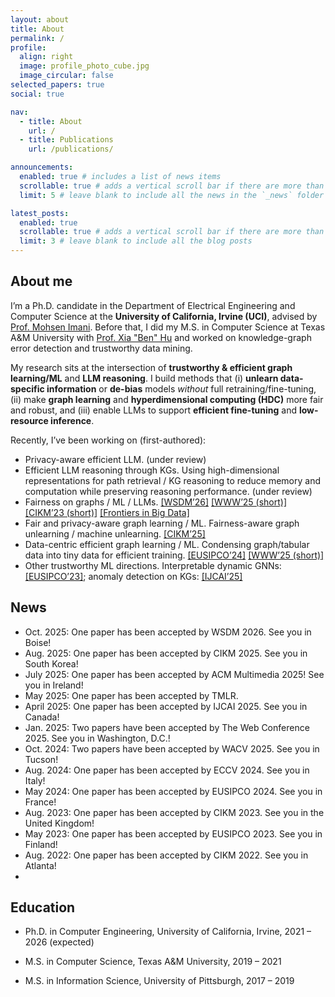 ```yaml
---
layout: about
title: About
permalink: /
profile:
  align: right
  image: profile_photo_cube.jpg
  image_circular: false
selected_papers: true
social: true

nav:
  - title: About
    url: /
  - title: Publications
    url: /publications/

announcements:
  enabled: true # includes a list of news items
  scrollable: true # adds a vertical scroll bar if there are more than 3 news items
  limit: 5 # leave blank to include all the news in the `_news` folder

latest_posts:
  enabled: true
  scrollable: true # adds a vertical scroll bar if there are more than 3 new posts items
  limit: 3 # leave blank to include all the blog posts
---
```

## About me

I’m a Ph.D. candidate in the Department of Electrical Engineering and Computer Science at the **University of California, Irvine (UCI)**, advised by [Prof. Mohsen Imani](http://www.mohsenimani.com/). Before that, I did my M.S. in Computer Science at Texas A&M University with [Prof. Xia "Ben" Hu](https://cs.rice.edu/~xh37/index.html) and worked on knowledge-graph error detection and trustworthy data mining.

My research sits at the intersection of **trustworthy & efficient graph learning/ML** and **LLM reasoning**. I build methods that (i) **unlearn data-specific information** or **de-bias** models *without* full retraining/fine-tuning, (ii) make **graph learning** and **hyperdimensional computing (HDC)** more fair and robust, and (iii) enable LLMs to support **efficient fine-tuning** and **low-resource inference**.

Recently, I’ve been working on (first-authored):

- Privacy-aware efficient LLM. (under review)
- Efficient LLM reasoning through KGs. Using high-dimensional representations for path retrieval / KG reasoning to reduce memory and computation while preserving reasoning performance. (under review)
- Fairness on graphs / ML / LLMs. [\[WSDM’26\]](https://yezil3.github.io/) [\[WWW’25 (short)\]](https://dl.acm.org/doi/pdf/10.1145/3701716.3715479) [\[CIKM’23 (short)\]](https://dl.acm.org/doi/pdf/10.1145/3583780.3615176) [\[Frontiers in Big Data\]](https://www.frontiersin.org/journals/big-data/articles/10.3389/fdata.2024.1489306/full)
- Fair and privacy-aware graph learning / ML. Fairness-aware graph unlearning / machine unlearning. [\[CIKM’25\]](https://yezil3.github.io/)
- Data-centric efficient graph learning / ML. Condensing graph/tabular data into tiny data for efficient training. [\[EUSIPCO’24\]](https://ieeexplore.ieee.org/stamp/stamp.jsp?tp=&arnumber=10715024) [\[WWW’25 (short)\]](https://dl.acm.org/doi/pdf/10.1145/3701716.3715566)
- Other trustworthy ML directions. Interpretable dynamic GNNs: [\[EUSIPCO’23\]](https://ieeexplore.ieee.org/stamp/stamp.jsp?tp=&arnumber=10289852); anomaly detection on KGs: [\[IJCAI’25\]](https://ijcai-preprints.s3.us-west-1.amazonaws.com/2025/8064.pdf)

## News

- Oct. 2025: One paper has been accepted by WSDM 2026. See you in Boise!
- Aug. 2025: One paper has been accepted by CIKM 2025. See you in South Korea!
- July 2025: One paper has been accepted by ACM Multimedia 2025! See you in Ireland!
- May 2025: One paper has been accepted by TMLR.
- April 2025: One paper has been accepted by IJCAI 2025. See you in Canada!
- Jan. 2025: Two papers have been accepted by The Web Conference 2025. See you in Washington, D.C.!
- Oct. 2024: Two papers have been accepted by WACV 2025. See you in Tucson!
- Aug. 2024: One paper has been accepted by ECCV 2024. See you in Italy!
- May 2024: One paper has been accepted by EUSIPCO 2024. See you in France!
- Aug. 2023: One paper has been accepted by CIKM 2023. See you in the United Kingdom!
- May 2023: One paper has been accepted by EUSIPCO 2023. See you in Finland!
- Aug. 2022: One paper has been accepted by CIKM 2022. See you in Atlanta!
- 

## Education

- Ph.D. in Computer Engineering, University of California, Irvine, 2021 – 2026 (expected)  

- M.S. in Computer Science, Texas A&M University, 2019 – 2021

- M.S. in Information Science, University of Pittsburgh, 2017 – 2019 

